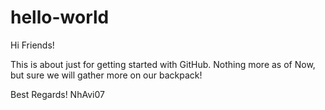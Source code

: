 # hello-world

Hi Friends!

This is about just for getting started with GitHub.
Nothing more as of Now, but sure we will gather more on our backpack!

Best Regards!
NhAvi07
